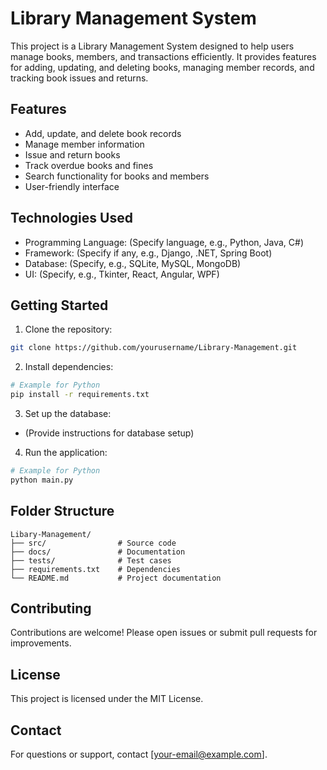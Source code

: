 # Library Management System

This project is a Library Management System designed to help users manage books, members, and transactions efficiently. It provides features for adding, updating, and deleting books, managing member records, and tracking book issues and returns.

## Features

- Add, update, and delete book records
- Manage member information
- Issue and return books
- Track overdue books and fines
- Search functionality for books and members
- User-friendly interface

## Technologies Used

- Programming Language: (Specify language, e.g., Python, Java, C#)
- Framework: (Specify if any, e.g., Django, .NET, Spring Boot)
- Database: (Specify, e.g., SQLite, MySQL, MongoDB)
- UI: (Specify, e.g., Tkinter, React, Angular, WPF)

## Getting Started

1. Clone the repository:

```bash
git clone https://github.com/yourusername/Library-Management.git
```

2. Install dependencies:

```bash
# Example for Python
pip install -r requirements.txt
```

3. Set up the database:

- (Provide instructions for database setup)

4. Run the application:

```bash
# Example for Python
python main.py
```

## Folder Structure

```
Libary-Management/
├── src/                # Source code
├── docs/               # Documentation
├── tests/              # Test cases
├── requirements.txt    # Dependencies
└── README.md           # Project documentation
```

## Contributing

Contributions are welcome! Please open issues or submit pull requests for improvements.

## License

This project is licensed under the MIT License.

## Contact

For questions or support, contact [your-email@example.com].
